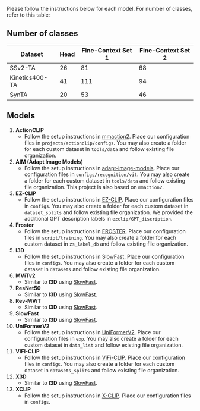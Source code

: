Please follow the instructions below for each model. For number of classes, refer to this table:
## Number of classes

| Dataset    | Head | Fine-Context Set 1 | Fine-Context Set 2 |
|------------|--------------|--------------------|--------------------|
| SSv2-TA    | 26           | 81                 | 68                 |
| Kinetics400-TA | 41        | 111                | 94                 |
| SynTA      | 20           | 53                 | 46                 |

## Models
1. **ActionCLIP**
   - Follow the setup instructions in [mmaction2](https://github.com/open-mmlab/mmaction2). Place our configuration files in `projects/actionclip/configs`. You may also create a folder for each custom dataset in `tools/data` and follow existing file organization.
2. **AIM (Adapt Image Models)**
   - Follow the setup instructions in [adapt-image-models](https://github.com/taoyang1122/adapt-image-models). Place our configuration files in `configs/recognition/vit`. You may also create a folder for each custom dataset in `tools/data` and follow existing file organization. This project is also based on `mmaction2`.
3. **EZ-CLIP**
   - Follow the setup instructions in [EZ-CLIP](https://github.com/Shahzadnit/EZ-CLIP). Place our configuration files in `configs`. You may also create a folder for each custom dataset in `dataset_splits` and follow existing file organization. We provided the additional GPT description labels in `ezclip/GPT_discription`.
4. **Froster**
   - Follow the setup instructions in [FROSTER](https://github.com/Visual-AI/FROSTER). Place our configuration files in `script/training`. You may also create a folder for each custom dataset in `zs_label_db` and follow existing file organization.
5. **I3D**
   - Follow the setup instructions in [SlowFast](https://github.com/facebookresearch/SlowFast). Place our configuration files in `configs`. You may also create a folder for each custom dataset in `datasets` and follow existing file organization.
6. **MViTv2**
   - Similar to **I3D** using [SlowFast](https://github.com/facebookresearch/SlowFast).
7. **ResNet50**
   - Similar to **I3D** using [SlowFast](https://github.com/facebookresearch/SlowFast).
8. **Rev-MViT**
   - Similar to **I3D** using [SlowFast](https://github.com/facebookresearch/SlowFast).
9. **SlowFast**
   - Similar to **I3D** using [SlowFast](https://github.com/facebookresearch/SlowFast).
10. **UniFormerV2**
    - Follow the setup instructions in [UniFormerV2](https://github.com/OpenGVLab/UniFormerV2). Place our configuration files in `exp`. You may also create a folder for each custom dataset in `data_list` and follow existing file organization.
11. **VIFI-CLIP**
    - Follow the setup instructions in [ViFi-CLIP](https://github.com/muzairkhattak/ViFi-CLIP). Place our configuration files in `configs`. You may also create a folder for each custom dataset in `datasets_splits` and follow existing file organization.
12. **X3D**
    - Similar to **I3D** using [SlowFast](https://github.com/facebookresearch/SlowFast).
13. **XCLIP**
    - Follow the setup instructions in [X-CLIP](https://github.com/microsoft/VideoX/tree/master/X-CLIP). Place our configuration files in `configs`.

